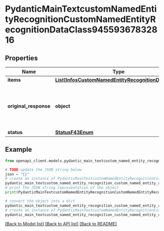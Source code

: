 # PydanticMainTextcustomNamedEntityRecognitionCustomNamedEntityRecognitionDataClass94559367832816


## Properties

Name | Type | Description | Notes
------------ | ------------- | ------------- | -------------
**items** | [**List[InfosCustomNamedEntityRecognitionDataClass]**](InfosCustomNamedEntityRecognitionDataClass.md) |  | [optional] 
**original_response** | **object** | original response sent by the provider, hidden by default, show it by passing the &#x60;show_original_response&#x60; field to &#x60;true&#x60; in your request | [optional] 
**status** | [**StatusF43Enum**](StatusF43Enum.md) |  | 

## Example

```python
from openapi_client.models.pydantic_main_textcustom_named_entity_recognition_custom_named_entity_recognition_data_class94559367832816 import PydanticMainTextcustomNamedEntityRecognitionCustomNamedEntityRecognitionDataClass94559367832816

# TODO update the JSON string below
json = "{}"
# create an instance of PydanticMainTextcustomNamedEntityRecognitionCustomNamedEntityRecognitionDataClass94559367832816 from a JSON string
pydantic_main_textcustom_named_entity_recognition_custom_named_entity_recognition_data_class94559367832816_instance = PydanticMainTextcustomNamedEntityRecognitionCustomNamedEntityRecognitionDataClass94559367832816.from_json(json)
# print the JSON string representation of the object
print(PydanticMainTextcustomNamedEntityRecognitionCustomNamedEntityRecognitionDataClass94559367832816.to_json())

# convert the object into a dict
pydantic_main_textcustom_named_entity_recognition_custom_named_entity_recognition_data_class94559367832816_dict = pydantic_main_textcustom_named_entity_recognition_custom_named_entity_recognition_data_class94559367832816_instance.to_dict()
# create an instance of PydanticMainTextcustomNamedEntityRecognitionCustomNamedEntityRecognitionDataClass94559367832816 from a dict
pydantic_main_textcustom_named_entity_recognition_custom_named_entity_recognition_data_class94559367832816_form_dict = pydantic_main_textcustom_named_entity_recognition_custom_named_entity_recognition_data_class94559367832816.from_dict(pydantic_main_textcustom_named_entity_recognition_custom_named_entity_recognition_data_class94559367832816_dict)
```
[[Back to Model list]](../README.md#documentation-for-models) [[Back to API list]](../README.md#documentation-for-api-endpoints) [[Back to README]](../README.md)



